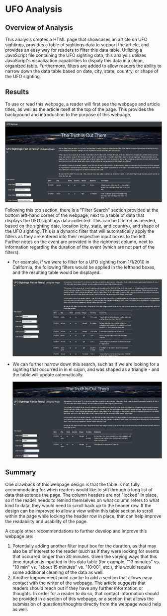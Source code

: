 # UFO Analysis

## Overview of Analysis
This analysis creates a HTML page that showcases an article on UFO sightings, provides a table of sightings data to support the article, and provides an easy way for readers to filter this data table. Utilizing a JavaScript file containing the UFO sighting data, this analysis utilizes JavaScript's visualization capabilities to dispaly this data in a clean, organized table. Furthermore, filters are added to allow readers the ability to narrow down the data table based on date, city, state, country, or shape of the UFO sighting. 

## Results
To use or read this webpage, a reader will first see the webpage and article titles, as well as the article itself at the top of the page. This provides the background and introduction to the purpose of this webpage. 

![Screenshot](https://github.com/aseo67/UFOs/blob/main/Screenshot_TopOfPage.png)

Following this top section, there is a "Filter Search" section provided at the bottom left-hand corner of the webpage, next to a table of data that displays the UFO sightings data collected. This can be filtered as needed, based on the sighting date, location (city, state, and country), and shape of the UFO sighting. This is a dynamic filter that will automatically apply the filters as they are entered into their respective input boxes to the left. Further notes on the event are provided in the rightmost column, next to information regarding the duration of the event (which are not part of the filters). 

 - For example, if we were to filter for a UFO sighting from 1/1/2010 in California, the following filters would be applied in the lefthand boxes, and the resulting table would be displayed. 

   ![Screenshot](https://github.com/aseo67/UFOs/blob/main/Screenshot_ExampleFIlter2.png)

 - We can further narrow down this search, such as if we are looking for a sighting that occurred in in el cajon, and was shaped as a triangle - and the table will update automatically. 

    ![Screenshot](https://github.com/aseo67/UFOs/blob/main/Screenshot_ExampleFilter.png) 

## Summary
One drawback of this webpage design is that the table is not fully accommodating for when readers would like to sift through a long list of data that extends the page. The column headers are not "locked" in place, so if the reader needs to remind themselves on what column refers to what kind fo data, they would need to scroll back up to the header row. If the design can be improved to allow a view within this table section to scroll within the page while locking the header row in place, that can help improve the readability and usability of the page. 

A couple other recommendations to further develop and improve this webpage are:
1. Potentially adding another filter input box for the duration, as that may also be of interest to the reader (such as if they were looking for events that occurred longer than 30 minutes. Given the varying ways that this time duration is inputted in this data table (for example, "13 minutes" vs. "10 min" vs. "about 15 minutes" vs. "10:00", etc.), this would require some additional cleaning of the data as well. 
2. Another improvement point can be to add a section that allows easy contact with the writer of the webpage. The article suggests that readers should reach out if they have any further information or thoughts. In order for a reader to do so, that contact information should be provided in a section of this webpage, or a section that allows the submission of questions/thoughts directly from the webpage would help as well. 
